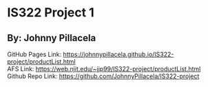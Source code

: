# IS322 Project 1
## By: Johnny Pillacela
GitHub Pages Link: https://johnnypillacela.github.io/IS322-project/productList.html <br>
AFS Link: https://web.njit.edu/~jjp99/IS322-project/productList.html <br>
Github Repo Link: https://github.com/JohnnyPillacela/IS322-project